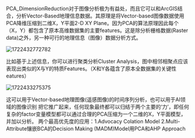 PCA_DimensionReduction对于图像分析极为有益处，而且它可以和ArcGIS结合，分析Vector-Based地理信息数据。其原理是将Vector-based图像数据使用PCA降维压缩到二维X，Y平面2-D XY Plane。因为PCA的算法原理因此每个（X，Y）都包含了原本高维数据集的主要features。这是除分析栅格数据(Raster data)之外，另一种可行的地理信息（图像）数据分析方式。

![1722432772782](https://github.com/user-attachments/assets/871c245c-763c-4f81-948d-82fc382148b0)

比如基于上述信息，你可以进行聚类分析Cluster Analysis，图中相邻相聚点应该表现出类似的X与Y的特质Features。（X和Y各蕴含了原本全数据集的关键性eatures）

![1722433275375](https://github.com/user-attachments/assets/f10a6962-48f7-4ad4-b2a7-9c07c9a4bf30)

这可以用于Vector-based地理图像(遥感图像)的时间序列分析，也可以用于AI领域的图像识别
把它推广起来，任何现象最终都可以归结于两个主要的‘力’，即任何复杂的factor变量模型都可以通过合理的PCA压缩为一个二维的X，Y平面模型，并加以分析。
两个最高优先度的应用：1.Advocacy Colation Model 2.Multi-Attribute镶嵌BCA的Decision Making (MADM)Model用PCA和AHP Approach


